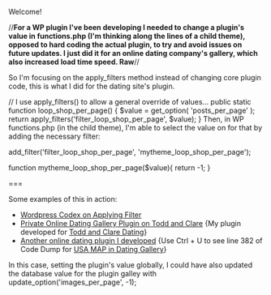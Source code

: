 Welcome!

//**For a WP plugin I've been developing I needed to change a plugin's value in functions.php (I'm thinking along the lines of a child theme), opposed to hard coding the actual plugin, to try and avoid issues on future updates. I just did it for an online dating company's gallery, which also increased load time speed.
Raw**//

So I'm focusing on the apply_filters method instead of changing core plugin code, this is what I did for the dating site's plugin.

// I use apply_filters() to allow a general override of values...
public static function loop_shop_per_page() {
    $value = get_option( 'posts_per_page' );
    return apply_filters('filter_loop_shop_per_page', $value);
}
Then, in WP functions.php (in the child theme), I'm able to select the value on for that by adding the necessary filter:

add_filter('filter_loop_shop_per_page', 'mytheme_loop_shop_per_page');

function mytheme_loop_shop_per_page($value){
    return -1;
}

===

Some examples of this in action:

 - [Wordpress Codex on Applying Filter](https://developer.wordpress.org/reference/functions/apply_filters/)
 - [Private Online Dating Gallery Plugin on Todd and Clare](https://www.toddandclare.com/gallery/) {My plugin developed for [Todd and Clare Dating](https://www.toddandclare.com/)}
 - [Another online dating plugin I developed](https://www.toddandclare.com/gallery/meagan-new-york-unlisted-4209686146/) {Use Ctrl + U to see line 382 of Code Dump for [USA MAP in Dating Gallery](https://www.toddandclare.com/search/)}

 	
In this case, setting the plugin's value globally, I could have also updated the database value for the plugin galley with update_option('images_per_page', -1);
